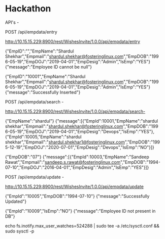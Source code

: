 # Hackathon
API's - 

POST /api/empdata/entry

http://10.15.15.229:8900/rest/WishesInvite/1.0.0/api/empdata/entry

{"EmpID":"","EmpName":"Shardul Shekhar","Empmail":"shardul.shekhar@fosteringlinux.com","EmpDOB":"1996-05-19","EmpDOJ":"2019-04-01","EmpDesig":"Admin","IsEmp":"YES"}
{"message":"Employee ID cannot be null"}


{"EmpID":"10001","EmpName":"Shardul Shekhar","Empmail":"shardul.shekhar@fosteringlinux.com","EmpDOB":"1996-05-19","EmpDOJ":"2019-04-01","EmpDesig":"Admin","IsEmp":"YES"}
{"message":"Successfully Inserted"}




POST /api/empdata/search - 

http://10.15.15.229:8900/rest/WishesInvite/1.0.0/api/empdata/search-

{"EmpName":"shardul"}
{"message":[{"EmpId":10001,"EmpName":"shardul shekhar","Empmail":"shardul.shekhar@fosteringlinux.com","EmpDOB":"1996-05-19","EmpDOJ":"2019-04-01","EmpDesig":"Devops","IsEmp":"YES"},{"EmpId":10005,"EmpName":"shardul shekhar","Empmail":"shardul.shekhar1@fosteringlinux.com","EmpDOB":"1995-12-19","EmpDOJ":"2020-07-01","EmpDesig":"Devops","IsEmp":"NO"}]}


{"EmpDOB":"07"}
{"message":[{"EmpId":10003,"EmpName":"Sandeep Rawat","Empmail":"sandeep.s.rawat@fosteringlinux.com","EmpDOB":"1994-07-10","EmpDOJ":"2016-04-01","EmpDesig":"Admin","IsEmp":"YES"}]}




POST /api/empdata/update - 

http://10.15.15.229:8900/rest/WishesInvite/1.0.0/api/empdata/update

{"EmpId":"10005","EmpDOB":"1994-07-10"}
{"message":"Successfully Updated"}


{"EmpId":"10009","IsEmp":"NO"}
{"message":"Employee ID not present in DB"}





echo fs.inotify.max_user_watches=524288 | sudo tee -a /etc/sysctl.conf && sudo sysctl -p
